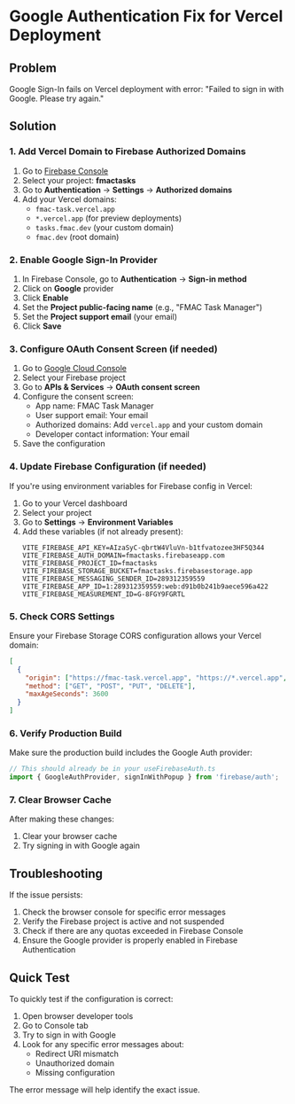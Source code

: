 # Google Authentication Fix for Vercel Deployment

## Problem
Google Sign-In fails on Vercel deployment with error: "Failed to sign in with Google. Please try again."

## Solution

### 1. Add Vercel Domain to Firebase Authorized Domains

1. Go to [Firebase Console](https://console.firebase.google.com/)
2. Select your project: **fmactasks**
3. Go to **Authentication** → **Settings** → **Authorized domains**
4. Add your Vercel domains:
   - `fmac-task.vercel.app`
   - `*.vercel.app` (for preview deployments)
   - `tasks.fmac.dev` (your custom domain)
   - `fmac.dev` (root domain)

### 2. Enable Google Sign-In Provider

1. In Firebase Console, go to **Authentication** → **Sign-in method**
2. Click on **Google** provider
3. Click **Enable**
4. Set the **Project public-facing name** (e.g., "FMAC Task Manager")
5. Set the **Project support email** (your email)
6. Click **Save**

### 3. Configure OAuth Consent Screen (if needed)

1. Go to [Google Cloud Console](https://console.cloud.google.com/)
2. Select your Firebase project
3. Go to **APIs & Services** → **OAuth consent screen**
4. Configure the consent screen:
   - App name: FMAC Task Manager
   - User support email: Your email
   - Authorized domains: Add `vercel.app` and your custom domain
   - Developer contact information: Your email
5. Save the configuration

### 4. Update Firebase Configuration (if needed)

If you're using environment variables for Firebase config in Vercel:

1. Go to your Vercel dashboard
2. Select your project
3. Go to **Settings** → **Environment Variables**
4. Add these variables (if not already present):
   ```
   VITE_FIREBASE_API_KEY=AIzaSyC-qbrtW4VluVn-b1tfvatozee3HF5Q344
   VITE_FIREBASE_AUTH_DOMAIN=fmactasks.firebaseapp.com
   VITE_FIREBASE_PROJECT_ID=fmactasks
   VITE_FIREBASE_STORAGE_BUCKET=fmactasks.firebasestorage.app
   VITE_FIREBASE_MESSAGING_SENDER_ID=289312359559
   VITE_FIREBASE_APP_ID=1:289312359559:web:d91b0b241b9aece596a422
   VITE_FIREBASE_MEASUREMENT_ID=G-8FGY9FGRTL
   ```

### 5. Check CORS Settings

Ensure your Firebase Storage CORS configuration allows your Vercel domain:

```json
[
  {
    "origin": ["https://fmac-task.vercel.app", "https://*.vercel.app", "http://localhost:*"],
    "method": ["GET", "POST", "PUT", "DELETE"],
    "maxAgeSeconds": 3600
  }
]
```

### 6. Verify Production Build

Make sure the production build includes the Google Auth provider:

```javascript
// This should already be in your useFirebaseAuth.ts
import { GoogleAuthProvider, signInWithPopup } from 'firebase/auth';
```

### 7. Clear Browser Cache

After making these changes:
1. Clear your browser cache
2. Try signing in with Google again

## Troubleshooting

If the issue persists:

1. Check the browser console for specific error messages
2. Verify the Firebase project is active and not suspended
3. Check if there are any quotas exceeded in Firebase Console
4. Ensure the Google provider is properly enabled in Firebase Authentication

## Quick Test

To quickly test if the configuration is correct:

1. Open browser developer tools
2. Go to Console tab
3. Try to sign in with Google
4. Look for any specific error messages about:
   - Redirect URI mismatch
   - Unauthorized domain
   - Missing configuration

The error message will help identify the exact issue.

